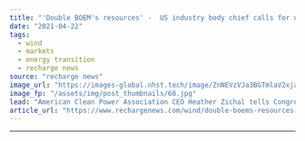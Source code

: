 ```yaml
---
title: "'Double BOEM's resources' -  US industry body chief calls for offshore wind step-up"
date: "2021-04-22"
tags: 
  - wind
  - markets
  - energy transition
  - recharge news
source: "recharge news"
image_url: "https://images-global.nhst.tech/image/ZnNEVzVJa3BGTmlaV2xjaWVySVJIVVNxWkhHLzBDWXRmRmpRVmd3elhXVT0=/nhst/binary/ca4f13e1bc90a932cf5b0dbc4b652ccc"
image_fp: "/assets/img/post_thumbnails/68.jpg"
lead: "American Clean Power Association CEO Heather Zichal tells Congress environmental reviews of projects construction and operation plans must jump ten-fold"
article_url: "https://www.rechargenews.com/wind/double-boems-resources-us-industry-body-chief-calls-for-offshore-wind-step-up/2-1-999322"
---
```


---
